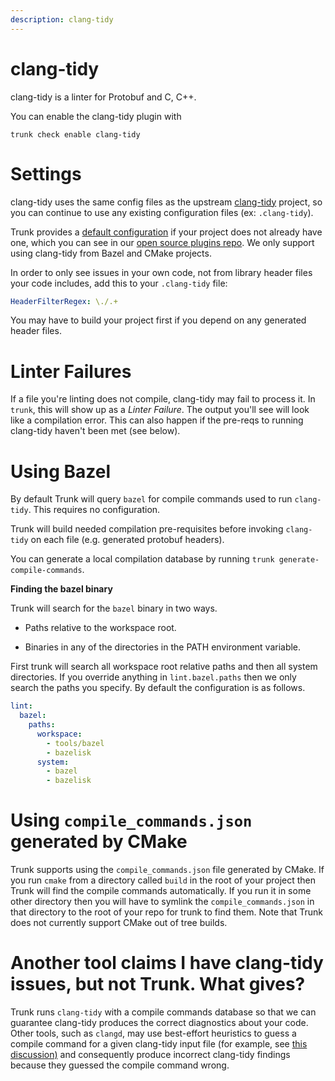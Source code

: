 ```yaml
---
description: clang-tidy
---
```


# clang-tidy

clang-tidy is a linter for Protobuf and C, C++.

You can enable the clang-tidy plugin with

```shell
trunk check enable clang-tidy
```

# Settings

clang-tidy uses the same config files as the 
upstream [clang-tidy](https://clang.llvm.org/extra/clang-tidy/) project, so you can continue to use any
existing configuration files (ex: `.clang-tidy`).

Trunk provides a [default configuration](https://github.com/trunk-io/plugins/tree/main/linters/clang-tidy) if your project does not already have one,
which you can see in our [open source plugins repo](https://github.com/trunk-io/plugins/tree/main).
We only support using clang-tidy from Bazel and CMake projects.

In order to only see issues in your own code, not from library header files your code includes, add this to your `.clang-tidy` file:

```yaml
HeaderFilterRegex: \./.+
```
You may have to build your project first if you depend on any generated header files.

# Linter Failures
If a file you're linting does not compile, clang-tidy may fail to process it. In `trunk`, this will show up as a _Linter Failure_. The output you'll see will look like a compilation error. This can also happen if the pre-reqs to running clang-tidy haven't been met (see below).

# Using Bazel
By default Trunk will query `bazel` for compile commands used to run `clang-tidy`. This requires no configuration.

Trunk will build needed compilation pre-requisites before invoking `clang-tidy` on each file (e.g. generated protobuf headers).

You can generate a local compilation database by running `trunk generate-compile-commands`.

**Finding the bazel binary**

Trunk will search for the `bazel` binary in two ways.

* Paths relative to the workspace root.

* Binaries in any of the directories in the PATH environment variable.

First trunk will search all workspace root relative paths and then all system directories. If you override anything in `lint.bazel.paths` then we only search the paths you specify. By default the configuration is as follows.

```yaml
lint:
  bazel:
    paths:
      workspace:
        - tools/bazel
        - bazelisk
      system:
        - bazel
        - bazelisk
```
# Using `compile_commands.json` generated by CMake
Trunk supports using the `compile_commands.json` file generated by CMake. If you run `cmake` from a directory called `build` in the root of your project then Trunk will find the compile commands automatically. If you run it in some other directory then you will have to symlink the `compile_commands.json` in that directory to the root of your repo for trunk to find them. Note that Trunk does not currently support CMake out of tree builds.

# Another tool claims I have clang-tidy issues, but not Trunk. What gives?
Trunk runs `clang-tidy` with a compile commands database so that we can guarantee clang-tidy produces the correct diagnostics about your code. Other tools, such as `clangd`, may use best-effort heuristics to guess a compile command for a given clang-tidy input file (for example, see [this discussion)](https://github.com/clangd/clangd/issues/519) and consequently produce incorrect clang-tidy findings because they guessed the compile command wrong.






